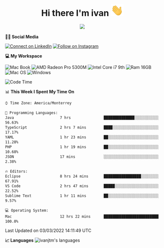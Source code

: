 <h1 align="center">Hi there I'm ivan <img src="https://raw.githubusercontent.com/ABSphreak/ABSphreak/master/gifs/Hi.gif" width="40px" /></h1>
<div align="center">
<img src="http://github-readme-streak-stats.herokuapp.com?user=ivanjtm&hide_border=true&background=00000000&border=FFFFFF00&sideNums=A8A8A8&sideLabels=A8A8A8&currStreakNum=FFC93C&dates=A8A8A8)](https://git.io/streak-stats"/>
</div>

**👦🏻 Social Media**

[![Connect on LinkedIn](https://img.shields.io/badge/LinkedIn-%230077B5.svg?&style=flat-square&logo=linkedin&logoColor=white)](https://www.linkedin.com/in/ivanjtm)
[![Follow on Instagram](https://img.shields.io/badge/Instagram-E4405F?style=flat-square&logo=instagram&logoColor=white)](https://www.instagram.com/ivanjtm)

**💻 My Workspace**

![Mac Book](https://img.shields.io/badge/Apple-MacBook_Pro_2019-999999?style=flat-square&logo=apple&logoColor=white)
![AMD Radeon Pro 5300M](https://img.shields.io/badge/AMD-Radeon_Pro_5300M-ED1C24?style=flat-square&logo=amd&logoColor=white)
![Intel Core i7 9th](https://img.shields.io/badge/Intel-Core_i7_9th-0071C5?style=flat-square&logo=intel&logoColor=white)
![Ram 16GB](https://img.shields.io/badge/RAM-16GB-230071C5?style=flat-square&logoColor=white)
![Mac OS](https://img.shields.io/badge/Mac%20OS-000000?style=flat-square&logo=apple&logoColor=white)
![Windows](https://img.shields.io/badge/Windows-0078D6?style=flat-square&logo=windows&logoColor=white)


<!--START_SECTION:waka-->
![Code Time](http://img.shields.io/badge/Code%20Time-624%20hrs%2025%20mins-blue)

📊 **This Week I Spent My Time On** 

```text
⌚︎ Time Zone: America/Monterrey

💬 Programming Languages: 
Java                     7 hrs               ██████████████░░░░░░░░░░░   56.63% 
TypeScript               2 hrs 7 mins        ████░░░░░░░░░░░░░░░░░░░░░   17.17% 
YAML                     1 hr 23 mins        ██░░░░░░░░░░░░░░░░░░░░░░░   11.28% 
PHP                      1 hr 19 mins        ██░░░░░░░░░░░░░░░░░░░░░░░   10.68% 
JSON                     17 mins             ░░░░░░░░░░░░░░░░░░░░░░░░░   2.38%

🔥 Editors: 
Eclipse                  8 hrs 24 mins       █████████████████░░░░░░░░   67.91% 
VS Code                  2 hrs 47 mins       █████░░░░░░░░░░░░░░░░░░░░   22.52% 
Sublime Text             1 hr 11 mins        ██░░░░░░░░░░░░░░░░░░░░░░░   9.57%

💻 Operating System: 
Mac                      12 hrs 22 mins      █████████████████████████   100.0%

```


 Last Updated on 03/03/2022 14:11:49 UTC
<!--END_SECTION:waka-->
**📈 Languages**
 ![ivanjtm's languages](https://wakatime.com/share/@ivanjtm/a32f83c6-d0c9-49a4-a5ae-d0440b950377.svg)
